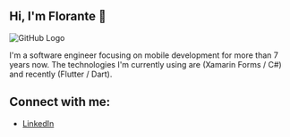 ## Hi, I'm Florante 👋

![GitHub Logo](https://github.com/amonoyflow/amonoyflow/flow_banner.png)

I'm a software engineer focusing on mobile development for more than 7 years now. The technologies I'm currently using are (Xamarin Forms / C#) and recently (Flutter / Dart).

## Connect with me:
- <a href="https://www.linkedin.com/in/flowamonoy/">LinkedIn</a>
